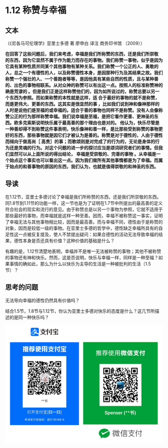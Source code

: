 # 1.12 称赞与幸福

## 文本

（《尼各马可伦理学》亚里士多德 著 廖申白 译注 商务印书馆 （2009））

**在回答了这些问题后，我们来考虑，幸福是我们所称赞的东西，还是我们所崇敬 的东西，因为它显然不属于作为能力而存在的事物。我们称赞一事物，似乎是因为它具有某种性质并同某个其他事物有某种关系。我们称赞一个公正的人、勇敢的人，总之一个有德性的人，以及称赞德性本身，是因那种行为及其结果之故。我们称赞一个强壮的人、一个善跑者等等，是因他具有某些自然的性质，且与某种善的、出色的事物相联系。从对众神的称赞可以有出这一点。按照人的标准称赞神的确是荒谬的 。但是我们正是这样称赞他们的，因为如所说过的，称赞总要以另一个东西为参照。而如果称赞的本性就是这样，适 合于最好的事物的就不是称赞，而是更伟大、更善的东西。这其实是很显然的事 ，比如我们说到神和像神那样的人时是说他们是至福的或幸福的。适合于善的事物也同样不是称赞。没有人会像称赞公正的行为那样称赞幸福。我们说幸福是至福，是把它看作更善、更神圣的东西。欧多克索斯说明快乐属于最高善的那个理由也是对的。 他认为，快乐尽管是一种善却得不到称赞这件事表明，快乐像神和善一样，是比那些受到称赞的事物更好的东西，那些事物就是因它们才被认为是善的。称赞是对于德性的，人由于德性而倾向于做高尚［ 高贵］的事；而歌颂则是对完成了的行为的，无论是身体的行为还是灵魂的行为。对这个问题的进一步的探讨应当是颂词研究者们的事情。但我们显然可以从上面所说的得出结论， 幸福是受崇敬的、完善的事物 。从幸福是一个始点这个事实也可以看出这一点。因为我们做所有其他事情都是为了幸福。而属于始点的和善事物的原因的东西，我们认为，也就是值得崇敬的和神圣的东西。**

## 导读

在1.12节，亚里士多德讨论了幸福是我们所称赞的东西，还是我们所崇敬的东西。同1.8节到1.11节的功能一样，这一节也是为了证明在1.7节中所提出的最高善的定义符合社会的现实和流行的意见。由于称赞总是以另一个事物为参照，它就不适用于那些最好的事物，而幸福就是这样一种至善。因而，幸福不被称赞这一事实，证明了幸福无法与其他事物相比较，因而是最高善。而与幸福不同，德性由于是称赞的对象，因而是较低一级的事物。在亚里士多德的哲学中，德性缺乏幸福所具有的自足性这一点被反复提及，使人不禁提出疑问：如果合德性的活动无法导致幸福的结果，德性本身是否还具有价值？这种价值的基础是什么？

有趣的是，1.12节清楚地表明，幸福并不是唯一无法被称赞的事物；其他不被称赞的事物还有神和快乐。然而，这是否说明，快乐与幸福一样，同样是一种至福？如果事情的确如此，那么为什么以快乐为主导的生活是一种被批判的生活（1.5节）？

## 思考的问题

无法导向幸福的德性仍然具有价值吗？

结合1.5节，1.8节与1.12节，你认为亚里士多德对快乐的态度是什么？这几节所描述的是同一种快乐吗？

![](../.gitbook/assets/qr.png)

